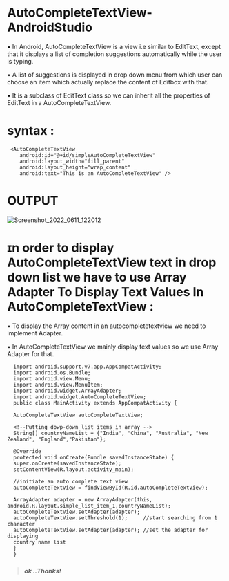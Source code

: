 # AutoCompleteTextView-AndroidStudio
• In Android, AutoCompleteTextView is a view i.e similar to EditText, except that it displays a list of completion suggestions automatically while the user is typing.

• A list of suggestions is displayed in drop down menu from which user can choose an item which actually replace the content of Editbox with that.

• It is a subclass of EditText class so we can inherit all the properties of EditText in a AutoCompleteTextView.

# syntax :
       
     <AutoCompleteTextView
        android:id="@+id/simpleAutoCompleteTextView"
        android:layout_width="fill_parent"
        android:layout_height="wrap_content"
        android:text="This is an AutoCompleteTextView" />
        
# OUTPUT        

![Screenshot_2022_0611_122012](https://user-images.githubusercontent.com/101108540/173177025-f8a67f9e-a28e-46b9-8f29-f982304824c7.jpg)


# ɪn order to display AutoCompleteTextView text in drop down list we have to use Array Adapter To Display Text Values In AutoCompleteTextView :
• To display the Array content in an autocompletetextview we need to implement Adapter. 

• In AutoCompleteTextView we mainly display text values so we use Array Adapter for that.



      import android.support.v7.app.AppCompatActivity;
      import android.os.Bundle;
      import android.view.Menu;
      import android.view.MenuItem;
      import android.widget.ArrayAdapter;
      import android.widget.AutoCompleteTextView;
      public class MainActivity extends AppCompatActivity {
      
      AutoCompleteTextView autoCompleteTextView;
      
      <!--Putting dowp-down list items in array -->
      String[] countryNameList = {"India", "China", "Australia", "New Zealand", "England","Pakistan"};
      
      @Override
      protected void onCreate(Bundle savedInstanceState) {
      super.onCreate(savedInstanceState);
      setContentView(R.layout.activity_main);
      
      //initiate an auto complete text view
      autoCompleteTextView = findViewById(R.id.autoCompleteTextView);
      
      ArrayAdapter adapter = new ArrayAdapter(this, android.R.layout.simple_list_item_1,countryNameList);
      autoCompleteTextView.setAdapter(adapter);
      autoCompleteTextView.setThreshold(1);     //start searching from 1 character
      autoCompleteTextView.setAdapter(adapter); //set the adapter for displaying
      country name list
      }
      }


### 

>  _**ok ..Thanks!**_
